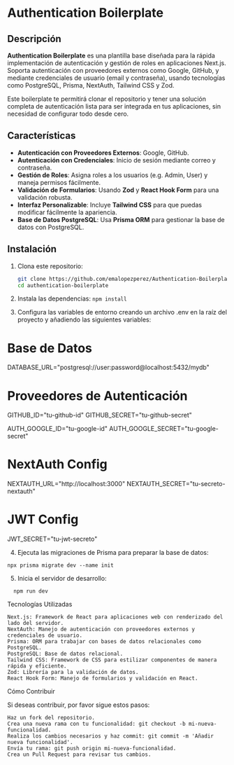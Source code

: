 # Authentication Boilerplate

## Descripción

**Authentication Boilerplate** es una plantilla base diseñada para la rápida implementación de autenticación y gestión de roles en aplicaciones Next.js. Soporta autenticación con proveedores externos como Google, GitHub, y mediante credenciales de usuario (email y contraseña), usando tecnologías como PostgreSQL, Prisma, NextAuth, Tailwind CSS y Zod.

Este boilerplate te permitirá clonar el repositorio y tener una solución completa de autenticación lista para ser integrada en tus aplicaciones, sin necesidad de configurar todo desde cero.

## Características

- **Autenticación con Proveedores Externos**: Google, GitHub.
- **Autenticación con Credenciales**: Inicio de sesión mediante correo y contraseña.
- **Gestión de Roles**: Asigna roles a los usuarios (e.g. Admin, User) y maneja permisos fácilmente.
- **Validación de Formularios**: Usando **Zod** y **React Hook Form** para una validación robusta.
- **Interfaz Personalizable**: Incluye **Tailwind CSS** para que puedas modificar fácilmente la apariencia.
- **Base de Datos PostgreSQL**: Usa **Prisma ORM** para gestionar la base de datos con PostgreSQL.

## Instalación

1. Clona este repositorio:

   ```bash
   git clone https://github.com/emalopezperez/Authentication-Boilerplate.git
   cd authentication-boilerplate
   ```

2. Instala las dependencias:
   `npm install`

3. Configura las variables de entorno creando un archivo .env en la raíz del proyecto y añadiendo las siguientes variables:

# Base de Datos

DATABASE_URL="postgresql://user:password@localhost:5432/mydb"

# Proveedores de Autenticación

GITHUB_ID="tu-github-id"
GITHUB_SECRET="tu-github-secret"

AUTH_GOOGLE_ID="tu-google-id"
AUTH_GOOGLE_SECRET="tu-google-secret"

# NextAuth Config

NEXTAUTH_URL="http://localhost:3000"
NEXTAUTH_SECRET="tu-secreto-nextauth"

# JWT Config

JWT_SECRET="tu-jwt-secreto"

4. Ejecuta las migraciones de Prisma para preparar la base de datos:

```
npx prisma migrate dev --name init

```

5. Inicia el servidor de desarrollo:

```
  npm run dev

```

Tecnologías Utilizadas

    Next.js: Framework de React para aplicaciones web con renderizado del lado del servidor.
    NextAuth: Manejo de autenticación con proveedores externos y credenciales de usuario.
    Prisma: ORM para trabajar con bases de datos relacionales como PostgreSQL.
    PostgreSQL: Base de datos relacional.
    Tailwind CSS: Framework de CSS para estilizar componentes de manera rápida y eficiente.
    Zod: Librería para la validación de datos.
    React Hook Form: Manejo de formularios y validación en React.

Cómo Contribuir

Si deseas contribuir, por favor sigue estos pasos:

    Haz un fork del repositorio.
    Crea una nueva rama con tu funcionalidad: git checkout -b mi-nueva-funcionalidad.
    Realiza los cambios necesarios y haz commit: git commit -m 'Añadir nueva funcionalidad'.
    Envía tu rama: git push origin mi-nueva-funcionalidad.
    Crea un Pull Request para revisar tus cambios.
